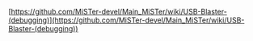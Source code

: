 [https://github.com/MiSTer-devel/Main_MiSTer/wiki/USB-Blaster-(debugging)](https://github.com/MiSTer-devel/Main_MiSTer/wiki/USB-Blaster-(debugging))